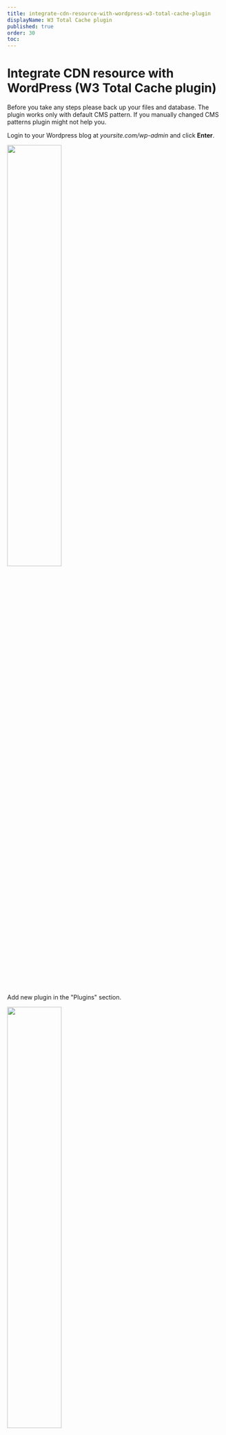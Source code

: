 ```yaml
---
title: integrate-cdn-resource-with-wordpress-w3-total-cache-plugin
displayName: W3 Total Cache plugin
published: true
order: 30
toc:
---
```

# Integrate CDN resource with WordPress (W3 Total Cache plugin)

Before you take any steps please back up your files and database. The plugin works only with default CMS pattern. If you manually changed CMS patterns plugin might not help you.

Login to your Wordpress blog at *yoursite.com/wp-admin* and click **Enter**.  

<img src="https://assets.gcore.pro/docs/cdn/getting-started/integrate-cdn-with-cms/wordpress/integrate-cdn-resource-with-wordpress-w3-total-cache-plugin/01.PNG" alt="" width="50%">  
  
Add new plugin in the "Plugins" section.  

<img src="https://assets.gcore.pro/docs/cdn/getting-started/integrate-cdn-with-cms/wordpress/integrate-cdn-resource-with-wordpress-w3-total-cache-plugin/02.PNG" alt="" width="50%">  
  
Find the W3 Total Cache plugin using the search field of the Plugins section.  
<img src="https://assets.gcore.pro/docs/cdn/getting-started/integrate-cdn-with-cms/wordpress/integrate-cdn-resource-with-wordpress-w3-total-cache-plugin/03.PNG" alt="">  
  
Install the W3 Total Cache plugin.  
<img src="https://assets.gcore.pro/docs/cdn/getting-started/integrate-cdn-with-cms/wordpress/integrate-cdn-resource-with-wordpress-w3-total-cache-plugin/04.PNG" alt="" width="50%">  
  
Enable the installed plugin by clicking Activate Plugin. 

<img src="https://assets.gcore.pro/docs/cdn/getting-started/integrate-cdn-with-cms/wordpress/integrate-cdn-resource-with-wordpress-w3-total-cache-plugin/05.PNG" alt="" width="50%">  
  
In the Performance section choose "General Settings".

<img src="https://assets.gcore.pro/docs/cdn/getting-started/integrate-cdn-with-cms/wordpress/integrate-cdn-resource-with-wordpress-w3-total-cache-plugin/06.PNG" alt="" width="80%">  
  
In the "General Settings" section scroll down to the CDN section. Tick "Enable" field. In CDN Type choose Generic Mirror. Then click **Save all** settings.  

<img src="https://assets.gcore.pro/docs/cdn/getting-started/integrate-cdn-with-cms/wordpress/integrate-cdn-resource-with-wordpress-w3-total-cache-plugin/07.PNG" alt="" width="80%">  
  
After having settings accepted, a warning of incorrect CDN settings will appear at the top of the General Settings section. Click Specify It Here in this warning message.

<img src="https://assets.gcore.pro/docs/cdn/getting-started/integrate-cdn-with-cms/wordpress/integrate-cdn-resource-with-wordpress-w3-total-cache-plugin/10.PNG" alt="" width="80%">

Or go to the CDN section of the Performance menu. 

<img src="https://assets.gcore.pro/docs/cdn/getting-started/integrate-cdn-with-cms/wordpress/integrate-cdn-resource-with-wordpress-w3-total-cache-plugin/08.PNG" alt="" width="80%">  
  
Enter your CNAME (you can find it in your Gcore <a href="https://accounts.gcore.com/reports/dashboard" target="_blank">Control panel</a>) in Replace Site's Hostname With. Then click **Save All Settings**. Ensure that <a href="https://gcore.com/docs/cdn/cdn-resource-options/general/create-and-set-a-custom-domain-for-the-content-delivery-via-cdn" target="_blank">CNAME record has been configured</a> in a proper way before using it for integration.

<img src="https://assets.gcore.pro/docs/cdn/getting-started/integrate-cdn-with-cms/wordpress/integrate-cdn-resource-with-wordpress-w3-total-cache-plugin/09.PNG" alt="" width="80%">

Integration has been completed! We highly recommend you to check the HTML code of your webpage to ensure that URLs have been rewritten properly from your original ones to CNAME from the control panel.

To do that press **F12** or open Developers Tools in your browser, choose the Network tab and refresh the page. All static files should have your CNAME in URLs.